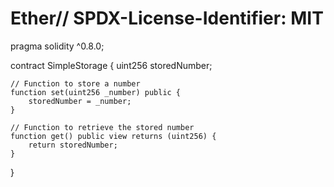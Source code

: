 # Ether// SPDX-License-Identifier: MIT
pragma solidity ^0.8.0;

contract SimpleStorage {
    uint256 storedNumber;

    // Function to store a number
    function set(uint256 _number) public {
        storedNumber = _number;
    }

    // Function to retrieve the stored number
    function get() public view returns (uint256) {
        return storedNumber;
    }
}
